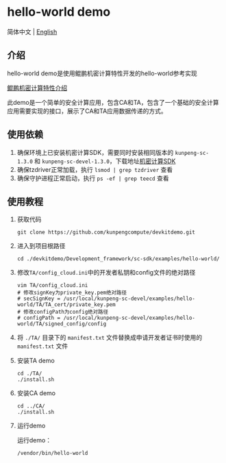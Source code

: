 # hello-world demo

简体中文 | [English](README_en.md)

## 介绍
hello-world demo是使用鲲鹏机密计算特性开发的hello-world参考实现

[鲲鹏机密计算特性介绍](https://www.hikunpeng.com/zh/developer/boostkit/confidential-computing)

此demo是一个简单的安全计算应用，包含CA和TA，包含了一个基础的安全计算应用需要实现的接口，展示了CA和TA应用数据传递的方式。

## 使用依赖

1. 确保环境上已安装机密计算SDK，需要同时安装相同版本的 `kunpeng-sc-1.3.0` 和 `kunpeng-sc-devel-1.3.0`，下载地址[机密计算SDK](https://mirrors.huaweicloud.com/kunpeng/archive/Kunpeng_SDK/itrustee/)
2. 确保tzdriver正常加载，执行 `lsmod | grep tzdriver` 查看
3. 确保守护进程正常启动，执行 `ps -ef | grep teecd` 查看

## 使用教程

1. 获取代码

   ```shell
   git clone https://github.com/kunpengcompute/devkitdemo.git
   ```

2. 进入到项目根路径

   ```shell
   cd ./devkitdemo/Development_framework/sc-sdk/examples/hello-world/
   ```

3. 修改`TA/config_cloud.ini`中的开发者私钥和config文件的绝对路径

   ```shell
   vim TA/config_cloud.ini
   # 修改signKey为private_key.pem绝对路径
   # secSignKey = /usr/local/kunpeng-sc-devel/examples/hello-world/TA/TA_cert/private_key.pem
   # 修改configPath为config绝对路径
   # configPath = /usr/local/kunpeng-sc-devel/examples/hello-world/TA/signed_config/config
   ```

4. 将 `./TA/` 目录下的 `manifest.txt` 文件替换成申请开发者证书时使用的 `manifest.txt` 文件

5. 安装TA demo

   ```shell
   cd ./TA/
   ./install.sh
   ```

6. 安装CA demo

   ```shell
   cd ../CA/
   ./install.sh
   ```

7. 运行demo

   运行demo：
   ```shell
   /vendor/bin/hello-world
   ```
